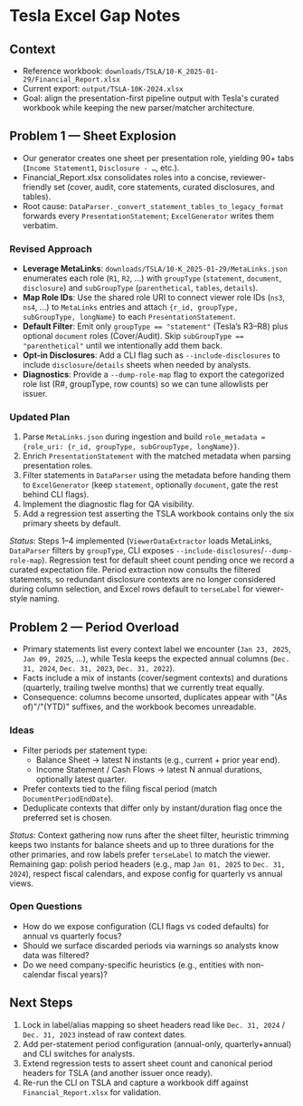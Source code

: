 # Tesla Excel Gap Notes

## Context
- Reference workbook: `downloads/TSLA/10-K_2025-01-29/Financial_Report.xlsx`
- Current export: `output/TSLA-10K-2024.xlsx`
- Goal: align the presentation-first pipeline output with Tesla's curated workbook while keeping the new parser/matcher architecture.

## Problem 1 — Sheet Explosion
- Our generator creates one sheet per presentation role, yielding 90+ tabs (`Income Statement1`, `Disclosure - …`, etc.).
- Financial_Report.xlsx consolidates roles into a concise, reviewer-friendly set (cover, audit, core statements, curated disclosures, and tables).
- Root cause: `DataParser._convert_statement_tables_to_legacy_format` forwards every `PresentationStatement`; `ExcelGenerator` writes them verbatim.

### Revised Approach
- **Leverage MetaLinks**: `downloads/TSLA/10-K_2025-01-29/MetaLinks.json` enumerates each role (`R1`, `R2`, …) with `groupType` (`statement`, `document`, `disclosure`) and `subGroupType` (`parenthetical`, `tables`, `details`).
- **Map Role IDs**: Use the shared role URI to connect viewer role IDs (`ns3`, `ns4`, …) to `MetaLinks` entries and attach `{r_id, groupType, subGroupType, longName}` to each `PresentationStatement`.
- **Default Filter**: Emit only `groupType == "statement"` (Tesla’s R3–R8) plus optional `document` roles (Cover/Audit). Skip `subGroupType == "parenthetical"` until we intentionally add them back.
- **Opt-in Disclosures**: Add a CLI flag such as `--include-disclosures` to include `disclosure`/`details` sheets when needed by analysts.
- **Diagnostics**: Provide a `--dump-role-map` flag to export the categorized role list (R#, groupType, row counts) so we can tune allowlists per issuer.

### Updated Plan
1. Parse `MetaLinks.json` during ingestion and build `role_metadata = {role_uri: {r_id, groupType, subGroupType, longName}}`.
2. Enrich `PresentationStatement` with the matched metadata when parsing presentation roles.
3. Filter statements in `DataParser` using the metadata before handing them to `ExcelGenerator` (keep `statement`, optionally `document`, gate the rest behind CLI flags).
4. Implement the diagnostic flag for QA visibility.
5. Add a regression test asserting the TSLA workbook contains only the six primary sheets by default.

_Status_: Steps 1–4 implemented (`ViewerDataExtractor` loads MetaLinks, `DataParser` filters by `groupType`, CLI exposes `--include-disclosures`/`--dump-role-map`). Regression test for default sheet count pending once we record a curated expectation file. Period extraction now consults the filtered statements, so redundant disclosure contexts are no longer considered during column selection, and Excel rows default to `terseLabel` for viewer-style naming.

## Problem 2 — Period Overload
- Primary statements list every context label we encounter (`Jan 23, 2025`, `Jan 09, 2025`, …), while Tesla keeps the expected annual columns (`Dec. 31, 2024`, `Dec. 31, 2023`, `Dec. 31, 2022`).
- Facts include a mix of instants (cover/segment contexts) and durations (quarterly, trailing twelve months) that we currently treat equally.
- Consequence: columns become unsorted, duplicates appear with "(As of)"/"(YTD)" suffixes, and the workbook becomes unreadable.

### Ideas
- Filter periods per statement type:
  - Balance Sheet → latest N instants (e.g., current + prior year end).
  - Income Statement / Cash Flows → latest N annual durations, optionally latest quarter.
- Prefer contexts tied to the filing fiscal period (match `DocumentPeriodEndDate`).
- Deduplicate contexts that differ only by instant/duration flag once the preferred set is chosen.

_Status:_ Context gathering now runs after the sheet filter, heuristic trimming keeps two instants for balance sheets and up to three durations for the other primaries, and row labels prefer `terseLabel` to match the viewer. Remaining gap: polish period headers (e.g., map `Jan 01, 2025` to `Dec. 31, 2024`), respect fiscal calendars, and expose config for quarterly vs annual views.

### Open Questions
- How do we expose configuration (CLI flags vs coded defaults) for annual vs quarterly focus?
- Should we surface discarded periods via warnings so analysts know data was filtered?
- Do we need company-specific heuristics (e.g., entities with non-calendar fiscal years)?

## Next Steps
1. Lock in label/alias mapping so sheet headers read like `Dec. 31, 2024` / `Dec. 31, 2023` instead of raw context dates.
2. Add per-statement period configuration (annual-only, quarterly+annual) and CLI switches for analysts.
3. Extend regression tests to assert sheet count and canonical period headers for TSLA (and another issuer once ready).
4. Re-run the CLI on TSLA and capture a workbook diff against `Financial_Report.xlsx` for validation.
